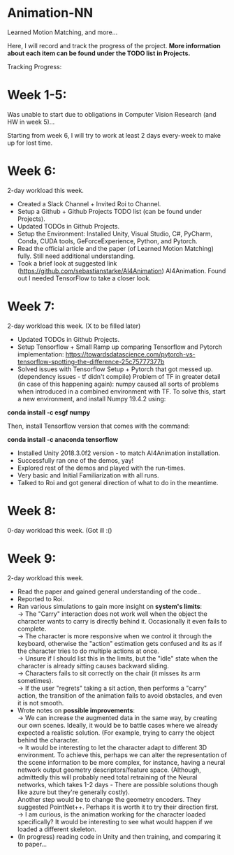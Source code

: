 # Animation-NN
Learned Motion Matching, and more...

Here, I will record and track the progress of the project.
__More information about each item can be found under the TODO list in Projects.__

Tracking Progress:

# Week 1-5: 
Was unable to start due to obligations in Computer Vision Research (and HW in week 5)...

Starting from week 6, I will try to work at least 2 days every-week to make up for lost time.
# Week 6: 
2-day workload this week. 
* Created a Slack Channel + Invited Roi to Channel.
* Setup a Github + Github Projects TODO list (can be found under Projects). 
* Updated TODOs in Github Projects.
* Setup the Environment: Installed Unity, Visual Studio, C#, PyCharm, Conda, CUDA tools, GeForceExperience, Python, and Pytorch.
* Read the official article and the paper (of Learned Motion Matching) fully. Still need additional understanding.
* Took a brief look at suggested link (https://github.com/sebastianstarke/AI4Animation) AI4Animation. Found out I needed TensorFlow to take a closer look.

# Week 7:
2-day workload this week. (X to be filled later)
* Updated TODOs in Github Projects.
* Setup Tensorflow + Small Ramp up comparing Tensorflow and Pytorch implementation: https://towardsdatascience.com/pytorch-vs-tensorflow-spotting-the-difference-25c75777377b
* Solved issues with Tensorflow Setup + Pytorch that got messed up. (dependency issues - tf didn't compile)
Problem of TF in greater detail (in case of this happening again):
numpy caused all sorts of problems when introduced in a combined environment with TF. To solve this,
start a new environment, and install Numpy 19.4.2 using:

__conda install -c esgf numpy__

Then, install Tensorflow version that comes with the command:

__conda install -c anaconda tensorflow__
* Installed Unity 2018.3.0f2 version - to match AI4Animation installation.
* Successfully ran one of the demos, yay!
* Explored rest of the demos and played with the run-times.
* Very basic and Initial Familiarization with all runs.
* Talked to Roi and got general direction of what to do in the meantime.

# Week 8:
0-day workload this week. (Got ill :()

# Week 9:
2-day workload this week.
* Read the paper and gained general understanding of the code..
* Reported to Roi.
* Ran various simulations to gain more insight on **system's limits**: \
  -> The "Carry" interaction does not work well when the object the character wants to carry is directly behind it. Occasionally it even fails to complete. \
  -> The character is more responsive when we control it through the keyboard, otherwise the "action" estimation gets confused and its as if the character tries to do multiple actions at once. \
  -> Unsure if I should list this in the limits, but the "idle" state when the character is already sitting causes backward sliding. \
  -> Characters fails to sit correctly on the chair (it misses its arm sometimes).\
  -> If the user "regrets" taking a sit action, then performs a "carry" action, the transition of the animation fails to avoid obstacles, and even it is not smooth.
* Wrote notes on **possible improvements**:\
  -> We can increase the augmented data in the same way, by creating our own scenes. Ideally, it would be to battle cases where we already expected a realistic solution. (For example, trying to carry the object behind the character.\
  -> It would be interesting to let the character adapt to different 3D environment. To achieve this, perhaps we can alter the representation of the scene information to be more complex, for instance, having a neural network output geometry descriptors/feature space. (Although, admittedly this will probably need total retraining of the Neural networks, which takes 1-2 days - There are possible solutions though like azure but they're generally costly). \
  Another step would be to change the geometry encoders. They suggested PointNet++. Perhaps it is worth it to try their direction first. \
  -> I am curious, is the animation working for the character loaded specifically? It would be interesting to see what would happen if we loaded a different skeleton.
* (In progress) reading code in Unity and then training, and comparing it to paper...

